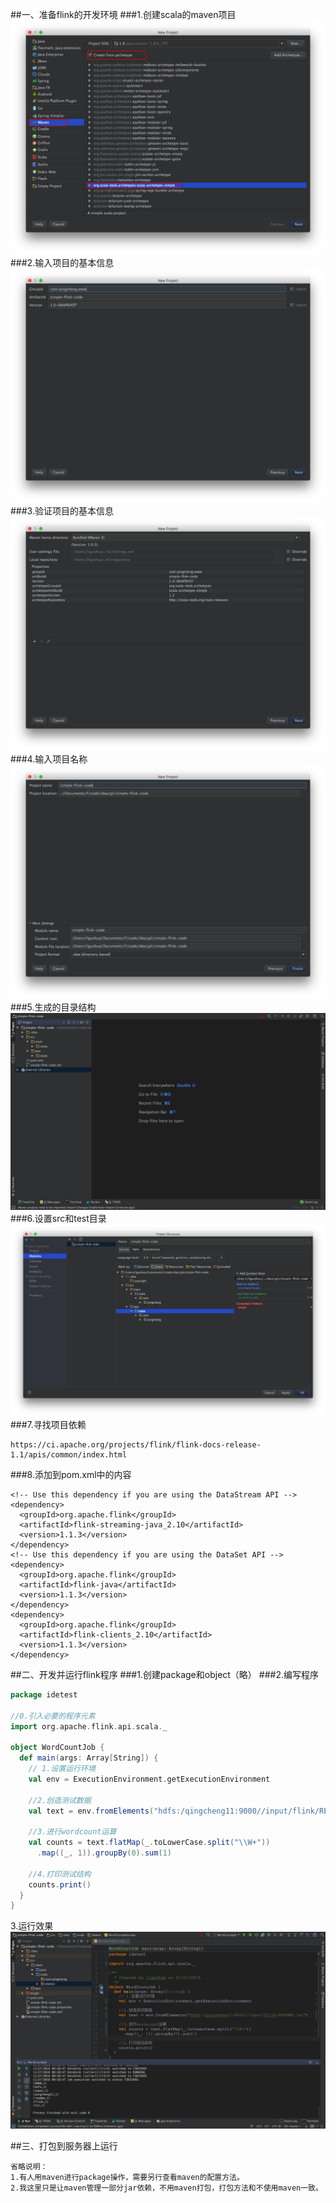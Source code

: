 ##一、准备flink的开发环境
###1.创建scala的maven项目
![](images/Snip20161121_4.png) 
###2.输入项目的基本信息
![](images/Snip20161121_5.png) 
###3.验证项目的基本信息
![](images/Snip20161121_6.png) 
###4.输入项目名称
![](images/Snip20161121_7.png) 
###5.生成的目录结构
![](images/Snip20161121_9.png) 
###6.设置src和test目录
![](images/Snip20161121_10.png) 
###7.寻找项目依赖
```
https://ci.apache.org/projects/flink/flink-docs-release-1.1/apis/common/index.html
```
###8.添加到pom.xml中的内容
```
<!-- Use this dependency if you are using the DataStream API -->
<dependency>
  <groupId>org.apache.flink</groupId>
  <artifactId>flink-streaming-java_2.10</artifactId>
  <version>1.1.3</version>
</dependency>
<!-- Use this dependency if you are using the DataSet API -->
<dependency>
  <groupId>org.apache.flink</groupId>
  <artifactId>flink-java</artifactId>
  <version>1.1.3</version>
</dependency>
<dependency>
  <groupId>org.apache.flink</groupId>
  <artifactId>flink-clients_2.10</artifactId>
  <version>1.1.3</version>
</dependency>
```
##二、开发并运行flink程序
###1.创建package和object（略）
###2.编写程序
```scala
package idetest

//0.引入必要的程序元素
import org.apache.flink.api.scala._

object WordCountJob {
  def main(args: Array[String]) {
    // 1.设置运行环境
    val env = ExecutionEnvironment.getExecutionEnvironment

    //2.创造测试数据
    val text = env.fromElements("hdfs:/qingcheng11:9000//input/flink/README.txt")

    //3.进行wordcount运算
    val counts = text.flatMap(_.toLowerCase.split("\\W+"))
      .map((_, 1)).groupBy(0).sum(1)

    //4.打印测试结构
    counts.print()
  }
}
```
3.运行效果
![](images/Snip20161127_37.png) 

##三、打包到服务器上运行
```
省略说明：
1.有人用maven进行package操作，需要另行查看maven的配置方法。
2.我这里只是让maven管理一部分jar依赖，不用maven打包，打包方法和不使用maven一致。
```
